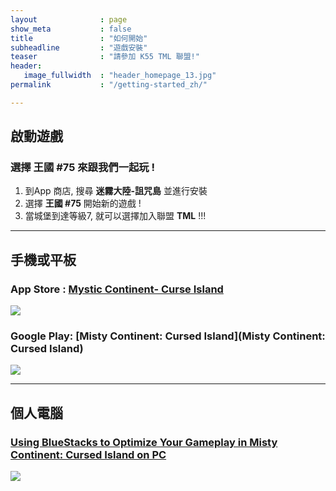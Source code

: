 ```yaml
---
layout              : page
show_meta           : false
title               : "如何開始"
subheadline         : "遊戲安裝"
teaser              : "請參加 K55 TML 聯盟!"
header:
   image_fullwidth  : "header_homepage_13.jpg"
permalink           : "/getting-started_zh/"

---
```

## 啟動遊戲
### 選擇 王國 #75 來跟我們一起玩 !
1. 到App 商店, 搜尋 **迷霧大陸-詛咒島** 並進行安裝 
2. 選擇  **王國 #75** 開始新的遊戲 !
3. 當城堡到達等級7, 就可以選擇加入聯盟 **TML** !!!
 
---
## 手機或平板
### App Store : [Mystic Continent- Curse Island](https://apps.apple.com/us/app/misty-continent/id1633960431)
![](https://is4-ssl.mzstatic.com/image/thumb/Purple123/v4/60/40/99/60409913-cdd9-e6dc-77f5-17496b591d8b/AppIcon-0-0-1x_U007emarketing-0-0-0-7-0-0-sRGB-0-0-0-GLES2_U002c0-512MB-85-220-0-0.png/230x0w.webp)

### Google Play: [Misty Continent: Cursed Island](Misty Continent: Cursed Island)
![](https://play-lh.googleusercontent.com/r1z5HFO4W355Xi8f-gOabzXtTfX0ImzLgLoNOjiP9ZPWWzuL-vK-aoGtkSJQyyggeqsb=w240-h480-rw)

---
## 個人電腦
### [Using BlueStacks to Optimize Your Gameplay in Misty Continent: Cursed Island on PC](https://www.bluestacks.com/blog/game-guides/misty-continent/mcci-features-guide-en.html)
![](https://cdn-www.bluestacks.com/bs-images/Misty-Continent-Cursed-Island_BlueStacks-Usage_EN_1.png)


